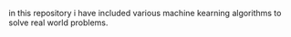 in this repository i have included various machine kearning algorithms to solve real world problems.
